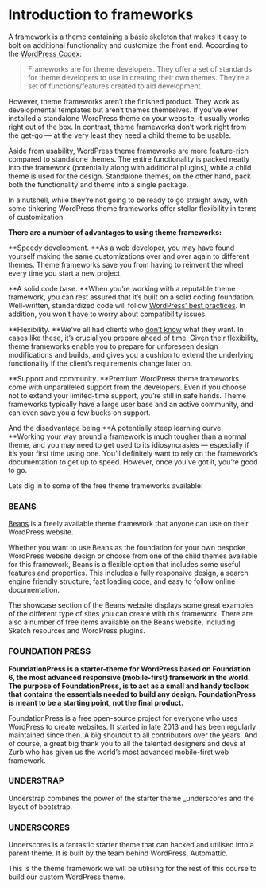 # Introduction to frameworks

 A framework is a theme containing a basic skeleton that makes it easy to bolt on additional functionality and customize the front end. According to the [WordPress Codex](https://codex.wordpress.org/Theme_Frameworks):

> Frameworks are for theme developers. They offer a set of standards for theme developers to use in creating their own themes. They’re a set of functions/features created to aid development.

However, theme frameworks aren’t the finished product. They work as developmental templates but aren’t themes themselves. If you’ve ever installed a standalone WordPress theme on your website, it usually works right out of the box. In contrast, theme frameworks don’t work right from the get-go — at the very least they need a child theme to be usable.

Aside from usability, WordPress theme frameworks are more feature-rich compared to standalone themes. The entire functionality is packed neatly into the framework \(potentially along with additional plugins\), while a child theme is used for the design. Standalone themes, on the other hand, pack both the functionality and theme into a single package.

In a nutshell, while they’re not going to be ready to go straight away, with some tinkering WordPress theme frameworks offer stellar flexibility in terms of customization.

**There are a number of advantages to using theme frameworks:**

**Speedy development. **As a web developer, you may have found yourself making the same customizations over and over again to different themes. Theme frameworks save you from having to reinvent the wheel every time you start a new project.

**A solid code base. **When you’re working with a reputable theme framework, you can rest assured that it’s built on a solid coding foundation. Well-written, standardized code will follow [WordPress’ best practices](https://make.wordpress.org/core/handbook/best-practices/coding-standards/). In addition, you won’t have to worry about compatibility issues.

**Flexibility. **We’ve all had clients who [don’t know](http://www.hongkiat.com/blog/clients-from-hell/) what they want. In cases like these, it’s crucial you prepare ahead of time. Given their flexibility, theme frameworks enable you to prepare for unforeseen design modifications and builds, and gives you a cushion to extend the underlying functionality if the client’s requirements change later on.

**Support and community. **Premium WordPress theme frameworks come with unparalleled support from the developers. Even if you choose not to extend your limited-time support, you’re still in safe hands. Theme frameworks typically have a large user base and an active community, and can even save you a few bucks on support.

And the disadvantage being **A potentially steep learning curve. **Working your way around a framework is much tougher than a normal theme, and you may need to get used to its idiosyncrasies — especially if it’s your first time using one. You’ll definitely want to rely on the framework’s documentation to get up to speed. However, once you’ve got it, you’re good to go.

Lets dig in to some of the free theme frameworks available:

### BEANS

[Beans](http://www.getbeans.io/) is a freely available theme framework that anyone can use on their WordPress website.

Whether you want to use Beans as the foundation for your own bespoke WordPress website design or choose from one of the child themes available for this framework, Beans is a flexible option that includes some useful features and properties. This includes a fully responsive design, a search engine friendly structure, fast loading code, and easy to follow online documentation.

The showcase section of the Beans website displays some great examples of the different type of sites you can create with this framework. There are also a number of free items available on the Beans website, including Sketch resources and WordPress plugins.

### FOUNDATION PRESS

**FoundationPress is a starter-theme for WordPress based on Foundation 6, the most advanced responsive \(mobile-first\) framework in the world. The purpose of FoundationPress, is to act as a small and handy toolbox that contains the essentials needed to build any design. FoundationPress is meant to be a starting point, not the final product.**

FoundationPress is a free open-source project for everyone who uses WordPress to create websites. It started in late 2013 and has been regularly maintained since then. A big shoutout to all contributors over the years. And of course, a great big thank you to all the talented designers and devs at Zurb who has given us the world’s most advanced mobile-first web framework.

### UNDERSTRAP

Understrap combines the power of the starter theme \_underscores and the layout of bootstrap. 

### UNDERSCORES

Underscores is a fantastic starter theme that can hacked and utilised into a parent theme. It is built by the team behind WordPress, Automattic. 

This is the theme framework we will be utilising for the rest of this course to build our custom WordPress theme. 



## 


